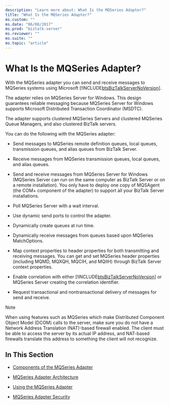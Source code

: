 ```yaml
---
description: "Learn more about: What Is the MQSeries Adapter?"
title: "What Is the MQSeries Adapter?"
ms.custom: ""
ms.date: "06/08/2017"
ms.prod: "biztalk-server"
ms.reviewer: ""
ms.suite: ""
ms.topic: "article"
---
```

# What Is the MQSeries Adapter?
With the MQSeries adapter you can send and receive messages to MQSeries systems using Microsoft [!INCLUDE[btsBizTalkServerNoVersion](../includes/btsbiztalkservernoversion-md.md)].  
  
 The adapter relies on MQSeries Server for Windows. This design guarantees reliable messaging because MQSeries Server for Windows supports Microsoft Distributed Transaction Coordinator (MSDTC).  
  
 The adapter supports clustered MQSeries Servers and clustered MQSeries Queue Managers, and also clustered BizTalk servers.  
  
 You can do the following with the MQSeries adapter:  
  
- Send messages to MQSeries remote definition queues, local queues, transmission queues, and alias queues from BizTalk Server.  
  
- Receive messages from MQSeries transmission queues, local queues, and alias queues.  
  
- Send and receive messages from MQSeries Server for Windows (MQSeries Server can run on the same computer as BizTalk Server or on a remote installation). You only have to deploy one copy of MQSAgent (the COM+ component of the adapter) to support all your BizTalk Server installations.  
  
- Poll MQSeries Server with a wait interval.  
  
- Use dynamic send ports to control the adapter.  
  
- Dynamically create queues at run time.  
  
- Dynamically receive messages from queues based upon MQSeries MatchOptions.  
  
- Map context properties to header properties for both transmitting and receiving messages. You can get and set MQSeries header properties (including MQMD, MQXQH, MQCIH, and MQIIH) through BizTalk Server context properties.  
  
- Enable correlation with either [!INCLUDE[btsBizTalkServerNoVersion](../includes/btsbiztalkservernoversion-md.md)] or MQSeries Server creating the correlation identifier.  
  
- Request transactional and nontransactional delivery of messages for send and receive.  
  
> [!NOTE]
>  When using features such as MQSeries which make Distributed Component Object Model (DCOM) calls to the server, make sure you do not have a Network Address Translation (NAT)-based firewall enabled. The client must be able to access the server by its actual IP address, and NAT-based firewalls translate this address to something the client will not recognize.  
  
## In This Section  
  
-   [Components of the MQSeries Adapter](../core/components-of-the-mqseries-adapter.md)  
  
-   [MQSeries Adapter Architecture](../core/mqseries-adapter-architecture.md)  
  
-   [Using the MQSeries Adapter](../core/using-the-mqseries-adapter.md)  
  
-   [MQSeries Adapter Security](../core/mqseries-adapter-security.md)
